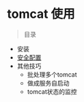 # tomcat 使用


> 目录

* 安装
* [安全配置](webSecurity.md#tomcat安全配置)
* 其他技巧
    * 批处理多个tomcat
    * 做成服务自启动
    * tomcat状态的监控